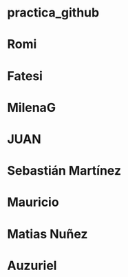 # practica_github
# Romi
# Fatesi
# MilenaG
# JUAN
# Sebastián Martínez
# Mauricio
# Matias Nuñez
# Auzuriel
